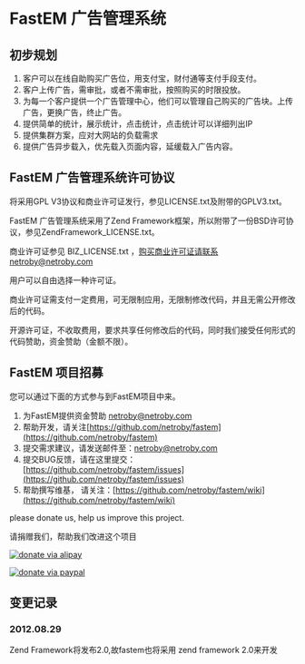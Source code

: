 FastEM 广告管理系统
==================

初步规划
--------

1. 客户可以在线自助购买广告位，用支付宝，财付通等支付手段支付。
2. 客户上传广告，需审批，或者不需审批，按照购买的时限投放。
3. 为每一个客户提供一个广告管理中心，他们可以管理自己购买的广告块。上传广告，更换广告，终止广告。
4. 提供简单的统计，展示统计，点击统计，点击统计可以详细列出IP
5. 提供集群方案，应对大网站的负载需求
6. 提供广告异步载入，优先载入页面内容，延缓载入广告内容。

FastEM 广告管理系统许可协议
--------------------------


将采用GPL V3协议和商业许可证发行，参见LICENSE.txt及附带的GPLV3.txt。

FastEM 广告管理系统采用了Zend Framework框架，所以附带了一份BSD许可协议，参见ZendFramework_LICENSE.txt。

商业许可证参见 BIZ_LICENSE.txt ，购买商业许可证请联系netroby@netroby.com

用户可以自由选择一种许可证。

商业许可证需支付一定费用，可无限制应用，无限制修改代码，并且无需公开修改后的代码。

开源许可证，不收取费用，要求共享任何修改后的代码，同时我们接受任何形式的代码赞助，资金赞助（金额不限）。

FastEM 项目招募
---------------

您可以通过下面的方式参与到FastEM项目中来。

1. 为FastEM提供资金赞助 [netroby@netroby.com](mailto:netroby@netroby.com)
2. 帮助开发，请关注[https://github.com/netroby/fastem](https://github.com/netroby/fastem)
3. 提交需求建议，请发送邮件至：[netroby@netroby.com](mailto:netroby@netroby.com)
4. 提交BUG反馈，请在这里提交：[https://github.com/netroby/fastem/issues](https://github.com/netroby/fastem/issues)
5. 帮助撰写维基， 请关注：[https://github.com/netroby/fastem/wiki](https://github.com/netroby/fastem/wiki)



please donate us, help us improve this project.

请捐赠我们，帮助我们改进这个项目


[![donate via alipay](http://www.netroby.com/paygate/alipay/images/donate_alipay.jpg "donate via alipay")](http://www.netroby.com/paygate/alipay/article.donate.php "donate via alipay")


[![donate via paypal](https://www.paypal.com/en_US/i/btn/x-click-but04.gif "donate via paypal")](https://www.paypal.com/cgi-bin/webscr?cmd=_donations&business=netroby%40netroby%2ecom&lc=US&item_name=netroby%2ecom&amount=0%2e99&currency_code=USD&no_note=0&currency_code=USD&bn=PP%2dDonationsBF%3abtn_donate_SM%2egif%3aNonHostedGuest "donate via paypal")

变更记录
--------

### 2012.08.29 ###

Zend Framework将发布2.0,故fastem也将采用 zend framework 2.0来开发


